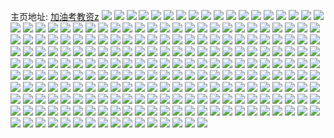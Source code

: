 主页地址: [加油考教资z](https://weibo.com/u/5859946578) 
![](https://wx4.sinaimg.cn/mw2000/006ozJNoly1h9l2sul93wj31sc2ds1kz.jpg) 
![](https://wx4.sinaimg.cn/mw2000/006ozJNoly1h9l2sxvs16j31sc2ds7wj.jpg) 
![](https://wx4.sinaimg.cn/mw2000/006ozJNoly1h9gzhws38fj30wi1ycwkv.jpg) 
![](https://wx4.sinaimg.cn/mw2000/006ozJNoly1h9bqiuy5inj32c0340x6q.jpg) 
![](https://wx4.sinaimg.cn/mw2000/006ozJNoly1h9bgfu5hltj32c03404qq.jpg) 
![](https://wx4.sinaimg.cn/mw2000/006ozJNoly1h9bgfp7t37j32c03404qq.jpg) 
![](https://wx4.sinaimg.cn/mw2000/006ozJNoly1h98hpgq3o9j32c0340qv5.jpg) 
![](https://wx4.sinaimg.cn/mw2000/006ozJNoly1h96uhue730j32c0340b29.jpg) 
![](https://wx4.sinaimg.cn/mw2000/006ozJNoly1h96uhw6db6j32c03401kx.jpg) 
![](https://wx4.sinaimg.cn/mw2000/006ozJNoly1h95uh9sut5j31sc2dsb2b.jpg) 
![](https://wx4.sinaimg.cn/mw2000/006ozJNoly1h95uh7bjyqj31sc2dsb2b.jpg) 
![](https://wx4.sinaimg.cn/mw2000/006ozJNoly1h94d3tmqwnj30wi1ycn8v.jpg) 
![](https://wx4.sinaimg.cn/mw2000/006ozJNoly1h8tzl7ihdkj31sc2dsnpe.jpg) 
![](https://wx4.sinaimg.cn/mw2000/006ozJNoly1h8tzl5mzsvj31sc2dsnpe.jpg) 
![](https://wx4.sinaimg.cn/mw2000/006ozJNoly1h8tzl98hakj31sc2dskjm.jpg) 
![](https://wx4.sinaimg.cn/mw2000/006ozJNoly1h8peodr55pj31sc2ds1ky.jpg) 
![](https://wx4.sinaimg.cn/mw2000/006ozJNoly1h8peoboc30j31sc2dsu0x.jpg) 
![](https://wx4.sinaimg.cn/mw2000/006ozJNoly1h8np56rug5j30wi1ycb29.jpg) 
![](https://wx4.sinaimg.cn/mw2000/006ozJNoly1h8knlgut8hj30wi1yc7sb.jpg) 
![](https://wx4.sinaimg.cn/mw2000/006ozJNoly1h8jf4f9s7nj31tn13e0zj.jpg) 
![](https://wx4.sinaimg.cn/mw2000/006ozJNoly1h8il24whibj32c0340hdt.jpg) 
![](https://wx4.sinaimg.cn/mw2000/006ozJNoly1h8il2258wvj32c0340e81.jpg) 
![](https://wx4.sinaimg.cn/mw2000/006ozJNoly1h8il2a36nlj32c03401kz.jpg) 
![](https://wx4.sinaimg.cn/mw2000/006ozJNoly1h8ezsxxxdvj30u01400zo.jpg) 
![](https://wx4.sinaimg.cn/mw2000/006ozJNoly1h8ev1b05b0j325c2v4npe.jpg) 
![](https://wx4.sinaimg.cn/mw2000/006ozJNoly1h8ani40syyj30u015hgtl.jpg) 
![](https://wx4.sinaimg.cn/mw2000/006ozJNoly1h8ani5ihr4j30u014oqax.jpg) 
![](https://wx4.sinaimg.cn/mw2000/006ozJNoly1h8ani6bq9wj30u015746l.jpg) 
![](https://wx4.sinaimg.cn/mw2000/006ozJNoly1h89kiknb9zj30u0140gs4.jpg) 
![](https://wx4.sinaimg.cn/mw2000/006ozJNoly1h89kik3cjgj30u0140q8y.jpg) 
![](https://wx4.sinaimg.cn/mw2000/006ozJNoly1h83xrh7gqhj31400u0tm9.jpg) 
![](https://wx4.sinaimg.cn/mw2000/006ozJNoly1h83xrg76n5j31400u0k4n.jpg) 
![](https://wx4.sinaimg.cn/mw2000/006ozJNoly1h832erqnybj30u0140qer.jpg) 
![](https://wx4.sinaimg.cn/mw2000/006ozJNoly1h80971eqqtj31400u0gsu.jpg) 
![](https://wx4.sinaimg.cn/mw2000/006ozJNoly1h7zwzf0gkdj30u0140n4z.jpg) 
![](https://wx4.sinaimg.cn/mw2000/006ozJNoly1h7zwzfhctlj30u01400zq.jpg) 
![](https://wx4.sinaimg.cn/mw2000/006ozJNoly1h7ypox8uexj30u0140n5t.jpg) 
![](https://wx4.sinaimg.cn/mw2000/006ozJNoly1h7wxvmh72kj30u014010e.jpg) 
![](https://wx4.sinaimg.cn/mw2000/006ozJNoly1h7v8w941k6j30u014044y.jpg) 
![](https://wx4.sinaimg.cn/mw2000/006ozJNoly1h7t3q7y92bj30u0140ws3.jpg) 
![](https://wx4.sinaimg.cn/mw2000/006ozJNoly1h7t3q7huatj30u0140k4w.jpg) 
![](https://wx4.sinaimg.cn/mw2000/006ozJNoly1h7s9w9d0bpj30u01syk07.jpg) 
![](https://wx4.sinaimg.cn/mw2000/006ozJNoly1h7rycab3ghj30u0140tqm.jpg) 
![](https://wx4.sinaimg.cn/mw2000/006ozJNoly1h7qx94triej31400u0wj5.jpg) 
![](https://wx4.sinaimg.cn/mw2000/006ozJNoly1h7ng76tamqj30u014043q.jpg) 
![](https://wx4.sinaimg.cn/mw2000/006ozJNoly1h7ng77999hj30u0140q8x.jpg) 
![](https://wx4.sinaimg.cn/mw2000/006ozJNoly1h7fo5s23d7j30wi1ycazw.jpg) 
![](https://wx4.sinaimg.cn/mw2000/006ozJNoly1h7f6xp7kqpj30wi1yce81.jpg) 
![](https://wx4.sinaimg.cn/mw2000/006ozJNoly1h7ennrbbjhj30u0140462.jpg) 
![](https://wx4.sinaimg.cn/mw2000/006ozJNoly1h7enno91a1j30u014046m.jpg) 
![](https://wx4.sinaimg.cn/mw2000/006ozJNoly1h7d9hlbtquj31400u040q.jpg) 
![](https://wx4.sinaimg.cn/mw2000/006ozJNoly1h7at36iq9fj30u014046c.jpg) 
![](https://wx4.sinaimg.cn/mw2000/006ozJNoly1h7at35tp7sj30u0140tc6.jpg) 
![](https://wx4.sinaimg.cn/mw2000/006ozJNoly1h78sx6yqlcj30u01403zz.jpg) 
![](https://wx4.sinaimg.cn/mw2000/006ozJNoly1h78sx7cfmsj30u0140q72.jpg) 
![](https://wx4.sinaimg.cn/mw2000/006ozJNoly1h76k3ix8b8j30u0140tag.jpg) 
![](https://wx4.sinaimg.cn/mw2000/006ozJNoly1h6xuboj525j30u0140qdg.jpg) 
![](https://wx4.sinaimg.cn/mw2000/006ozJNoly1h6xubo0wzvj30u0140tih.jpg) 
![](https://wx4.sinaimg.cn/mw2000/006ozJNoly1h6ojxiafk4j31400u0k08.jpg) 
![](https://wx4.sinaimg.cn/mw2000/006ozJNoly1h6l0nzq1xvj30u01400un.jpg) 
![](https://wx4.sinaimg.cn/mw2000/006ozJNoly1h6itqjqlcqj30u0140qcd.jpg) 
![](https://wx4.sinaimg.cn/mw2000/006ozJNoly1h6itqosckgj30u014040h.jpg) 
![](https://wx4.sinaimg.cn/mw2000/006ozJNoly1h6cw9hdvpdj30u0140k11.jpg) 
![](https://wx4.sinaimg.cn/mw2000/006ozJNoly1h6cw9i91mrj30u01404bz.jpg) 
![](https://wx4.sinaimg.cn/mw2000/006ozJNoly1h6cw9ix5mij30u0140qd5.jpg) 
![](https://wx4.sinaimg.cn/mw2000/006ozJNoly1h6cw9jny6rj30u0140thy.jpg) 
![](https://wx4.sinaimg.cn/mw2000/006ozJNoly1h6cw9k95avj30u0140k05.jpg) 
![](https://wx4.sinaimg.cn/mw2000/006ozJNoly1h66yesnkpfj30u01syq8c.jpg) 
![](https://wx4.sinaimg.cn/mw2000/006ozJNoly1h66fcyj0rej30u01sydov.jpg) 
![](https://wx4.sinaimg.cn/mw2000/006ozJNoly1h662ucr5zpj30wi1yc1kx.jpg) 
![](https://wx4.sinaimg.cn/mw2000/006ozJNoly1h61e8d9f9wj30u01sy440.jpg) 
![](https://wx4.sinaimg.cn/mw2000/006ozJNoly1h5zhkjslbjj30tu13uwlf.jpg) 
![](https://wx4.sinaimg.cn/mw2000/006ozJNoly1h5z34d0lsij30u0140q49.jpg) 
![](https://wx4.sinaimg.cn/mw2000/006ozJNoly1h5wzbvcljsj30u01403zp.jpg) 
![](https://wx4.sinaimg.cn/mw2000/006ozJNoly1h5vnhan7saj30u0140484.jpg) 
![](https://wx4.sinaimg.cn/mw2000/006ozJNoly1h5uvr7vizoj30u01400x9.jpg) 
![](https://wx4.sinaimg.cn/mw2000/006ozJNoly1h5tuaziq4bj30u0140n6i.jpg) 
![](https://wx4.sinaimg.cn/mw2000/006ozJNoly1h5ry5xc1lrj30tu13uq70.jpg) 
![](https://wx4.sinaimg.cn/mw2000/006ozJNoly1h5oniusa8vj32c03404qq.jpg) 
![](https://wx4.sinaimg.cn/mw2000/006ozJNoly1h5onithxixj32c03404qq.jpg) 
![](https://wx4.sinaimg.cn/mw2000/006ozJNoly1h5mampivvzj30tu13utfs.jpg) 
![](https://wx4.sinaimg.cn/mw2000/006ozJNoly1h5mamv51grj30tu13ugru.jpg) 
![](https://wx4.sinaimg.cn/mw2000/006ozJNoly1h5jzhk7axbj30u01hcgx4.jpg) 
![](https://wx4.sinaimg.cn/mw2000/006ozJNoly1h5izgx5rm5j30u014015w.jpg) 
![](https://wx4.sinaimg.cn/mw2000/006ozJNoly1h5izgye5xoj30u0140k44.jpg) 
![](https://wx4.sinaimg.cn/mw2000/006ozJNoly1h5h0q3263oj31sy0u0q76.jpg) 
![](https://wx4.sinaimg.cn/mw2000/006ozJNoly1h5gwohsv35j30u0140n5o.jpg) 
![](https://wx4.sinaimg.cn/mw2000/006ozJNoly1h5gwoh12lbj30u014012k.jpg) 
![](https://wx4.sinaimg.cn/mw2000/006ozJNoly1h5fhk3962rj30u0140k63.jpg) 
![](https://wx4.sinaimg.cn/mw2000/006ozJNoly1h5fhk1ryk1j30u0140k65.jpg) 
![](https://wx4.sinaimg.cn/mw2000/006ozJNoly1h5c0abbirqj30u0140do6.jpg) 
![](https://wx4.sinaimg.cn/mw2000/006ozJNoly1h5c0abv28oj30u014010u.jpg) 
![](https://wx4.sinaimg.cn/mw2000/006ozJNoly1h5b75szd76j30u0140grv.jpg) 
![](https://wx4.sinaimg.cn/mw2000/006ozJNoly1h5b75tmr79j30u0140gru.jpg) 
![](https://wx4.sinaimg.cn/mw2000/006ozJNoly1h56tpvwo21j30u01syafl.jpg) 
![](https://wx4.sinaimg.cn/mw2000/006ozJNoly1h551tkmrbhj30u0146agl.jpg) 
![](https://wx4.sinaimg.cn/mw2000/006ozJNoly1h551trbikoj30u01sy47o.jpg) 
![](https://wx4.sinaimg.cn/mw2000/006ozJNoly1h50eaukh5uj30u0140dnn.jpg) 
![](https://wx4.sinaimg.cn/mw2000/006ozJNoly1h50eavct7fj30u0140gtn.jpg) 
![](https://wx4.sinaimg.cn/mw2000/006ozJNoly1h4tqq5aq05j30u0140459.jpg) 
![](https://wx4.sinaimg.cn/mw2000/006ozJNoly1h4sn1kmju2j30u0140tkm.jpg) 
![](https://wx4.sinaimg.cn/mw2000/006ozJNoly1h4sn1l4vhdj30u01407gb.jpg) 
![](https://wx4.sinaimg.cn/mw2000/006ozJNoly1h4r8oorpd1j30u01927cx.jpg) 
![](https://wx4.sinaimg.cn/mw2000/006ozJNoly1h4ldhyurh8j30u014cwmq.jpg) 
![](https://wx4.sinaimg.cn/mw2000/006ozJNoly1h4ene1gudgj30u01407by.jpg) 
![](https://wx4.sinaimg.cn/mw2000/006ozJNoly1h4ene1um98j30u014011a.jpg) 
![](https://wx4.sinaimg.cn/mw2000/006ozJNoly1h4ene2mewfj30u0140gt5.jpg) 
![](https://wx4.sinaimg.cn/mw2000/006ozJNoly1h4ene3636zj30u01407ck.jpg) 
![](https://wx4.sinaimg.cn/mw2000/006ozJNoly1h4ef5ksrn4j30u0140aga.jpg) 
![](https://wx4.sinaimg.cn/mw2000/006ozJNoly1h46e3ugnesj30u014044r.jpg) 
![](https://wx4.sinaimg.cn/mw2000/006ozJNoly1h46e3smeq7j30u01sy7di.jpg) 
![](https://wx4.sinaimg.cn/mw2000/006ozJNoly1h447awmno9j30u0140whv.jpg) 
![](https://wx4.sinaimg.cn/mw2000/006ozJNoly1h447ax3635j30u014ugpe.jpg) 
![](https://wx4.sinaimg.cn/mw2000/006ozJNoly1h447axd7vnj30u0140n09.jpg) 
![](https://wx4.sinaimg.cn/mw2000/006ozJNoly1h42ypowecbj30u0140dny.jpg) 
![](https://wx4.sinaimg.cn/mw2000/006ozJNoly1h40k7vawa6j31400u07ec.jpg) 
![](https://wx4.sinaimg.cn/mw2000/006ozJNoly1h3znw4xqfmj32c0340qv6.jpg) 
![](https://wx4.sinaimg.cn/mw2000/006ozJNoly1h3zd4dcdxyj31h40tigu5.jpg) 
![](https://wx4.sinaimg.cn/mw2000/006ozJNoly1h3yad8gpfij30u0140afq.jpg) 
![](https://wx4.sinaimg.cn/mw2000/006ozJNoly1h3yad806lyj30u0140jwk.jpg) 
![](https://wx4.sinaimg.cn/mw2000/006ozJNoly1h3pyr4qr46j30u014011d.jpg) 
![](https://wx4.sinaimg.cn/mw2000/006ozJNoly1h3p28pqt84j32c0340kjm.jpg) 
![](https://wx4.sinaimg.cn/mw2000/006ozJNoly1h3p28s0s42j32c0340u0y.jpg) 
![](https://wx4.sinaimg.cn/mw2000/006ozJNoly1h3p28mz4v4j32c03407wi.jpg) 
![](https://wx4.sinaimg.cn/mw2000/006ozJNoly1h3p28uay4vj32c03401ky.jpg) 
![](https://wx4.sinaimg.cn/mw2000/006ozJNoly1h35r4popa2j30u0140gtm.jpg) 
![](https://wx4.sinaimg.cn/mw2000/006ozJNoly1h35r4q95jkj30u014sn7h.jpg) 
![](https://wx4.sinaimg.cn/mw2000/006ozJNoly1h35r4owbx7j30u0140aia.jpg) 
![](https://wx4.sinaimg.cn/mw2000/006ozJNoly1h34pggkbkzj30u01hch1n.jpg) 
![](https://wx4.sinaimg.cn/mw2000/006ozJNoly1h338dftl0xj31r70u0wo0.jpg) 
![](https://wx4.sinaimg.cn/mw2000/006ozJNoly1h338df71uwj31r70u010x.jpg) 
![](https://wx4.sinaimg.cn/mw2000/006ozJNoly1h338dg9e5cj31r70u0tir.jpg) 
![](https://wx4.sinaimg.cn/mw2000/006ozJNoly1h323r55sqaj30u014045w.jpg) 
![](https://wx4.sinaimg.cn/mw2000/006ozJNoly1h2zkngau9fj30u01sytfz.jpg) 
![](https://wx4.sinaimg.cn/mw2000/006ozJNoly1h2x97datdtj30u01sy7b3.jpg) 
![](https://wx4.sinaimg.cn/mw2000/006ozJNoly1h2x97e3znmj30u01syah8.jpg) 
![](https://wx4.sinaimg.cn/mw2000/006ozJNoly1h2t8njq8mfj30u0140gtk.jpg) 
![](https://wx4.sinaimg.cn/mw2000/006ozJNoly1h2nyi0nmj1j30u01sydmi.jpg) 
![](https://wx4.sinaimg.cn/mw2000/006ozJNoly1h2kylyb4v5j30u0140q7z.jpg) 
![](https://wx4.sinaimg.cn/mw2000/006ozJNoly1h2kylxqwstj30u0140jxd.jpg) 
![](https://wx4.sinaimg.cn/mw2000/006ozJNoly1h2keapa4unj30u0140dio.jpg) 
![](https://wx4.sinaimg.cn/mw2000/006ozJNoly1h2hk7t7ivgj30u0140qa4.jpg) 
![](https://wx4.sinaimg.cn/mw2000/006ozJNoly1h2e26qzi5aj31sc2dskjl.jpg) 
![](https://wx4.sinaimg.cn/mw2000/006ozJNoly1h2e26pinjsj316o1kwk3o.jpg) 
![](https://wx4.sinaimg.cn/mw2000/006ozJNoly1h2do0d1aujj30wi1yctpm.jpg) 
![](https://wx4.sinaimg.cn/mw2000/006ozJNoly1h2detd9vxzj32ds1cax6p.jpg) 
![](https://wx4.sinaimg.cn/mw2000/006ozJNoly1h2dete7t80j32ds1cau0x.jpg) 
![](https://wx4.sinaimg.cn/mw2000/006ozJNoly1h2detfinh3j32ds1cau0x.jpg) 
![](https://wx4.sinaimg.cn/mw2000/006ozJNoly1h2ccdz1u8rj30wi1yc1kx.jpg) 
![](https://wx4.sinaimg.cn/mw2000/006ozJNoly1h2ccejhgt0j30wi1ycu0v.jpg) 
![](https://wx4.sinaimg.cn/mw2000/006ozJNoly1h2a9q80ni3j30u01syqa1.jpg) 
![](https://wx4.sinaimg.cn/mw2000/006ozJNoly1h289f8l4plj30u01swgrl.jpg) 
![](https://wx4.sinaimg.cn/mw2000/006ozJNoly1h289f7yoxaj30u01sw44h.jpg) 
![](https://wx4.sinaimg.cn/mw2000/006ozJNoly1h244166pe2j30u0140gze.jpg) 
![](https://wx4.sinaimg.cn/mw2000/006ozJNoly1h24415om40j30u0140duv.jpg) 
![](https://wx4.sinaimg.cn/mw2000/006ozJNoly1h22gn8g124j30u01407b4.jpg) 
![](https://wx4.sinaimg.cn/mw2000/006ozJNoly1h22gn8yk37j30u0140wl1.jpg) 
![](https://wx4.sinaimg.cn/mw2000/006ozJNoly1h22gn7mtxxj30u0140n6d.jpg) 
![](https://wx4.sinaimg.cn/mw2000/006ozJNoly1h1widbf3e5j30u0140tjx.jpg) 
![](https://wx4.sinaimg.cn/mw2000/006ozJNoly1h1widcbboij30u014047s.jpg) 
![](https://wx4.sinaimg.cn/mw2000/006ozJNoly1h1wid9y1m2j30u0140gvs.jpg) 
![](https://wx4.sinaimg.cn/mw2000/006ozJNoly1h1txbe2pa0j32c0365u12.jpg) 
![](https://wx4.sinaimg.cn/mw2000/006ozJNoly1h1txbaugq7j32c0340x6t.jpg) 
![](https://wx4.sinaimg.cn/mw2000/006ozJNoly1h1t96g4qkuj30u00u0n4j.jpg) 
![](https://wx4.sinaimg.cn/mw2000/006ozJNoly1h1qipseqioj33k02o0u0z.jpg) 
![](https://wx4.sinaimg.cn/mw2000/006ozJNoly1h1p3q5jpk1j30u01sygsi.jpg) 
![](https://wx4.sinaimg.cn/mw2000/006ozJNoly1h1maf44jhhj30u01sy0wl.jpg) 
![](https://wx4.sinaimg.cn/mw2000/006ozJNoly1h1l2yb44w1j30u01syjy1.jpg) 
![](https://wx4.sinaimg.cn/mw2000/006ozJNoly1h1k0y150cwj30u014010b.jpg) 
![](https://wx4.sinaimg.cn/mw2000/006ozJNoly1h1k0y1l463j30u013z448.jpg) 
![](https://wx4.sinaimg.cn/mw2000/006ozJNoly1h1i7vjb0cjj31pe33ynpe.jpg) 
![](https://wx4.sinaimg.cn/mw2000/006ozJNoly1h1d2zk4xwqj325c2v41kz.jpg) 
![](https://wx4.sinaimg.cn/mw2000/006ozJNoly1h1d2znbe5hj325c2v47wk.jpg) 
![](https://wx4.sinaimg.cn/mw2000/006ozJNoly1h160w1kub9j30u013z18n.jpg) 
![](https://wx4.sinaimg.cn/mw2000/006ozJNoly1h160w114jrj30u014hdvp.jpg) 
![](https://wx4.sinaimg.cn/mw2000/006ozJNoly1h154iabolwj30u0140tfa.jpg) 
![](https://wx4.sinaimg.cn/mw2000/006ozJNoly1h14v41fayxj30u01407en.jpg) 
![](https://wx4.sinaimg.cn/mw2000/006ozJNoly1h11dpwib4hj30u01syady.jpg) 
![](https://wx4.sinaimg.cn/mw2000/006ozJNoly1h0ztpbgx0xj30u0140qeo.jpg) 
![](https://wx4.sinaimg.cn/mw2000/006ozJNoly1h0z7r5tzmaj32b435s4qs.jpg) 
![](https://wx4.sinaimg.cn/mw2000/006ozJNoly1h0z7rg5wr2j32be35skjo.jpg) 
![](https://wx4.sinaimg.cn/mw2000/006ozJNoly1h0yvz9ft6hj325c2v4e83.jpg) 
![](https://wx4.sinaimg.cn/mw2000/006ozJNoly1h0xezjgsxvj30wi1yckjl.jpg) 
![](https://wx4.sinaimg.cn/mw2000/006ozJNoly1h0xezk9h9xj30wi1ycnci.jpg) 
![](https://wx4.sinaimg.cn/mw2000/006ozJNoly1h0wtwjlduaj30u0140q5z.jpg) 
![](https://wx4.sinaimg.cn/mw2000/006ozJNoly1h0uzc0yd5rj30u0140k49.jpg) 
![](https://wx4.sinaimg.cn/mw2000/006ozJNoly1h0uzc16x0bj30u0140dr1.jpg) 
![](https://wx4.sinaimg.cn/mw2000/006ozJNoly1h0tv6il98pj30u01hcqgc.jpg) 
![](https://wx4.sinaimg.cn/mw2000/006ozJNoly1h0smyveqcjj32c0340npe.jpg) 
![](https://wx4.sinaimg.cn/mw2000/006ozJNoly1h0smyzhsu8j323u35sx6p.jpg) 
![](https://wx4.sinaimg.cn/mw2000/006ozJNoly1h0smz0ua1nj322o340hdu.jpg) 
![](https://wx4.sinaimg.cn/mw2000/006ozJNoly1h0smz64tp2j32o840c1l2.jpg) 
![](https://wx4.sinaimg.cn/mw2000/006ozJNoly1h0iu06kg5tj32c033zqv5.jpg) 
![](https://wx4.sinaimg.cn/mw2000/006ozJNoly1h0gnjrjajsj30wi1ybdup.jpg) 
![](https://wx4.sinaimg.cn/mw2000/006ozJNoly1h0efmmve41j30u01tbn60.jpg) 
![](https://wx4.sinaimg.cn/mw2000/006ozJNoly1h0efmo07cwj30u0162dl2.jpg) 
![](https://wx4.sinaimg.cn/mw2000/006ozJNoly1h0e00mshuej30wi1yc1kx.jpg) 
![](https://wx4.sinaimg.cn/mw2000/006ozJNoly1h0c24avcvzj32c0340hdv.jpg) 
![](https://wx4.sinaimg.cn/mw2000/006ozJNoly1h0c248so54j32c0340npe.jpg) 
![](https://wx4.sinaimg.cn/mw2000/006ozJNoly1h09ua2o0wdj30wi1ycx01.jpg) 
![](https://wx4.sinaimg.cn/mw2000/006ozJNoly1h099nxh0lej30u01syadx.jpg) 
![](https://wx4.sinaimg.cn/mw2000/006ozJNoly1h099nykj7rj30u01sydkt.jpg) 
![](https://wx4.sinaimg.cn/mw2000/006ozJNoly1h04yx6f1cfj32c03404qp.jpg) 
![](https://wx4.sinaimg.cn/mw2000/006ozJNoly1h0424d28uej30u01syag3.jpg) 
![](https://wx4.sinaimg.cn/mw2000/006ozJNoly1h0424ryahmj30u01sy0yx.jpg) 
![](https://wx4.sinaimg.cn/mw2000/006ozJNoly1gzunlcnq9aj30wi1yce82.jpg) 
![](https://wx4.sinaimg.cn/mw2000/006ozJNoly1gzsyld5njcj32c0340kjm.jpg) 
![](https://wx4.sinaimg.cn/mw2000/006ozJNoly1gzsyle9dctj31sc2ds1ky.jpg) 
![](https://wx4.sinaimg.cn/mw2000/006ozJNoly1gzrzycotvoj31bh1z7npd.jpg) 
![](https://wx4.sinaimg.cn/mw2000/006ozJNoly1gzq5e8c0nwj30u01sy7io.jpg) 
![](https://wx4.sinaimg.cn/mw2000/006ozJNoly1gzq5egq23hj30u01sy7jd.jpg) 
![](https://wx4.sinaimg.cn/mw2000/006ozJNoly1gzp2d6jpv0j31sc2ds7wj.jpg) 
![](https://wx4.sinaimg.cn/mw2000/006ozJNoly1gznr4cd7zuj30zj1be7f2.jpg) 
![](https://wx4.sinaimg.cn/mw2000/006ozJNoly1gznr4bieozj30zj1beak1.jpg) 
![](https://wx4.sinaimg.cn/mw2000/006ozJNoly1gzlk1asw6qj30u0140tco.jpg) 
![](https://wx4.sinaimg.cn/mw2000/006ozJNoly1gzlk19t5s5j30u01400xf.jpg) 
![](https://wx4.sinaimg.cn/mw2000/006ozJNoly1gzlch4d2eej30u0140gpy.jpg) 
![](https://wx4.sinaimg.cn/mw2000/006ozJNoly1gzjfu6p6zdj33402c0e84.jpg) 
![](https://wx4.sinaimg.cn/mw2000/006ozJNoly1gz9sme5994j30u0140tgm.jpg) 
![](https://wx4.sinaimg.cn/mw2000/006ozJNoly1gz6j5egc55j30mi0u0qcp.jpg) 
![](https://wx4.sinaimg.cn/mw2000/006ozJNoly1gz5djpus8uj30u0140dmf.jpg) 
![](https://wx4.sinaimg.cn/mw2000/006ozJNoly1gz5djqaya6j30u0140juq.jpg) 
![](https://wx4.sinaimg.cn/mw2000/006ozJNoly1gz5djqtwhqj30u00u0tg3.jpg) 
![](https://wx4.sinaimg.cn/mw2000/006ozJNoly1gz5djpkc7aj30u0140ah2.jpg) 
![](https://wx4.sinaimg.cn/mw2000/006ozJNoly1gz5cj98h0zj30u01407ah.jpg) 
![](https://wx4.sinaimg.cn/mw2000/006ozJNoly1gz1um77zddj31sc2ds4qp.jpg) 
![](https://wx4.sinaimg.cn/mw2000/006ozJNoly1gyx5g0fs56j32c0340npg.jpg) 
![](https://wx4.sinaimg.cn/mw2000/006ozJNoly1gyx5fpfvlej30mi0u0qfe.jpg) 
![](https://wx4.sinaimg.cn/mw2000/006ozJNoly1gyvulf5gjbj32c0340b2b.jpg) 
![](https://wx4.sinaimg.cn/mw2000/006ozJNoly1gyuzayzi9wj30u0140tdo.jpg) 
![](https://wx4.sinaimg.cn/mw2000/006ozJNoly1gyuzayndssj30u0140gsm.jpg) 
![](https://wx4.sinaimg.cn/mw2000/006ozJNoly1gytmbfnd7dj33402c07wl.jpg) 
![](https://wx4.sinaimg.cn/mw2000/006ozJNoly1gyp0yc1x5vj31400u0x32.jpg) 
![](https://wx4.sinaimg.cn/mw2000/006ozJNoly1gykguwd98hj30u0140dmz.jpg) 
